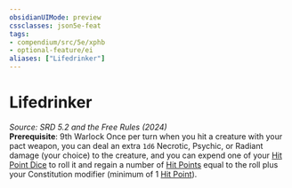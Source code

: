 ```yaml
---
obsidianUIMode: preview
cssclasses: json5e-feat
tags:
- compendium/src/5e/xphb
- optional-feature/ei
aliases: ["Lifedrinker"]
---
```

# Lifedrinker
*Source: SRD 5.2 and the Free Rules (2024)*  
**Prerequisite**: 9th Warlock
Once per turn when you hit a creature with your pact weapon, you can deal an extra `1d6` Necrotic, Psychic, or Radiant damage (your choice) to the creature, and you can expend one of your [Hit Point Dice](hit-point-dice-xphb.md) to roll it and regain a number of [Hit Points](hit-points-xphb.md) equal to the roll plus your Constitution modifier (minimum of 1 [Hit Point](hit-points-xphb.md)).